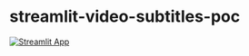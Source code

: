 # streamlit-video-subtitles-poc

[![Streamlit App](https://static.streamlit.io/badges/streamlit_badge_black_white.svg)](https://video-subtitles-poc.streamlit.app)
